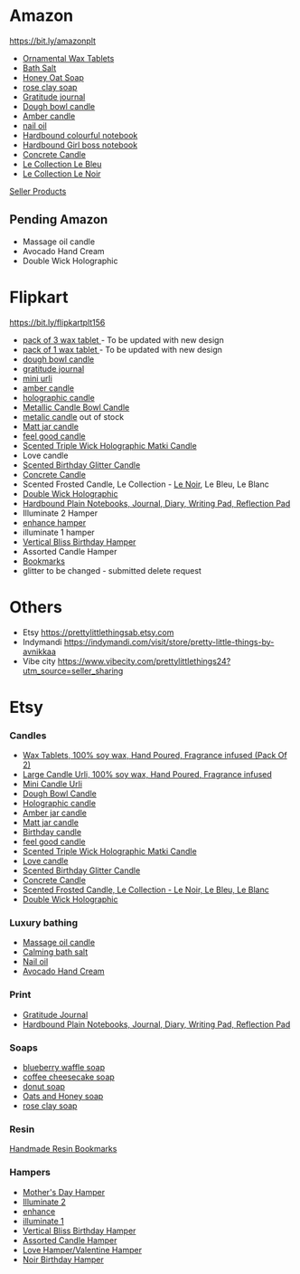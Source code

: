 # Amazon

https://bit.ly/amazonplt

- [Ornamental Wax Tablets](https://www.amazon.in/dp/B0BTVQYM55?ref=myi_title_dp)
- [Bath Salt](https://www.amazon.in/dp/B0BTW8ZTZW?ref=myi_title_dp)
- [Honey Oat Soap](https://www.amazon.in/dp/B0BTWWMFJJ?ref=myi_title_dp)
- [rose clay soap](https://www.amazon.in/dp/B0BTWXCV5Y?ref=myi_title_dp)
- [Gratitude journal](https://www.amazon.in/dp/B0BVKB3CX5?ref=myi_title_dp)
- [Dough bowl candle](https://www.amazon.in/dp/B0BW16C9H7?ref=myi_title_dp)
- [Amber candle](https://www.amazon.in/dp/B0BVH8PZM1?ref=myi_title_dp)
- [nail oil](https://www.amazon.in/dp/B0BW4N3DLT?ref=myi_title_dp)
- [Hardbound colourful notebook](https://www.amazon.in/Hardbound-Notebooks-Reflection-Stationary-Organizer/dp/B0C4TVJCRX/ref=sr_1_4?m=A3AKUQ1VSVC87D&marketplaceID=A21TJRUUN4KGV&qid=1684024903&s=merchant-items&sr=1-4)
- [Hardbound Girl boss notebook](https://www.amazon.in/dp/B0C4TT8JFF?ref=myi_title_dp)
- [Concrete Candle](https://www.amazon.in/Scented-Concrete-Candle-Fragrance-Infused/dp/B0C4TRSYRF/ref=sr_1_5?m=A3AKUQ1VSVC87D&marketplaceID=A21TJRUUN4KGV&qid=1684024903&s=merchant-items&sr=1-5)
- [Le Collection Le Bleu](https://www.amazon.in/Scented-Frosted-Candle-Collection-Fragrance/dp/B0C4TJR9GP/ref=sr_1_6?m=A3AKUQ1VSVC87D&marketplaceID=A21TJRUUN4KGV&qid=1684024903&s=merchant-items&sr=1-6&th=1)
- [Le Collection Le Noir](https://www.amazon.in/Scented-Frosted-Candle-Collection-Fragrance/dp/B0C4THJW2D/ref=sr_1_6?m=A3AKUQ1VSVC87D&marketplaceID=A21TJRUUN4KGV&qid=1684024903&s=merchant-items&sr=1-6&th=1)

[Seller Products](https://www.amazon.in/s?me=A3AKUQ1VSVC87D&marketplaceID=A21TJRUUN4KGV)

## Pending Amazon
- Massage oil candle
- Avocado Hand Cream
- Double Wick Holographic

# Flipkart

https://bit.ly/flipkartplt156

- [pack of 3 wax tablet ](https://www.flipkart.com/avnika-bhandari-scented-wax-tablet-pack-3-candle/p/itm451346119d3c4?pid=CANGKDGGGCBYHUSX) - To be updated with new design
- [pack of 1 wax tablet ](https://www.flipkart.com/avnika-bhandari-wax-tablets-100-soy-wax-hand-poured-fragrance-infused-candle/p/itm1445641ae3775?pid=CANGKTT5XTYBW7VZ)  - To be updated with new design
- [dough bowl candle ](https://www.flipkart.com/avnika-bhandari-dough-bowl-candle/p/itmc0ae74fa9d72f?pid=CANGKDG4NQZTFZUT)
- [gratitude journal](https://www.flipkart.com/avnika-bhandari-my-gratitude-journal-a5-diary-unruled-110-pages/p/itm9ee8cabcef263?pid=DIAGHG2YF94JE6ZE)
- [mini urli](https://www.flipkart.com/avnika-bhandari-mini-candle-urli-100-soy-wax-hand-poured-fragrance-infused/p/itma0f9432080d27?pid=CANGKDHEY6JWZ9V8)
- [amber candle](https://www.flipkart.com/avnika-bhandari-scented-amber-jar-candle-mood-elevation-room-freshner-luxury-home-decor/p/itm08496a4312a72?pid=CANGM4P8GAPYMSAZ)
- [holographic candle](https://www.flipkart.com/avnika-bhandari-scented-holographic-candle/p/itm229c7dc6e2548?pid=CANGKDFMGCPCHKYS)
- [Metallic Candle Bowl Candle](https://www.flipkart.com/avnika-bhandari-scented-hand-poured-soy-wax-metallic-candle-bowl/p/itm173afa0592918?pid=CANGKTRHW8TEXN3R&lid=LSTCANGKTRHW8TEXN3RIODV6B&marketplace=FLIPKART&q=avnika+bhandari&store=search.flipkart.com&srno=s_1_5&otracker=search&otracker1=search&fm=Search&iid=e455a097-75ec-4b02-8a05-1961b2c0e6a1.CANGKTRHW8TEXN3R.SEARCH&ppt=sp&ppn=sp&ssid=ncc0ibw1mksb66801684024255076&qH=5a984282711007d5)
- [metalic candle](https://www.flipkart.com/avnika-bhandari-scented-metallic-candle/p/itmf92fbc9cb45bd?pid=CANGKD6HHVEN86EF) out of stock
- [Matt jar candle](https://www.flipkart.com/avnika-bhandari-matte-jar-scented-candle/p/itmf3c4ee769aa31?pid=CANGPH6ZH8PGPNY9)
- [feel good candle](https://www.flipkart.com/avnika-bhandari-feel-good-candle/p/itmbccb66987f0cc?pid=CANGPH7ZA9BQF5SJ)
- [Scented Triple Wick Holographic Matki Candle](https://www.flipkart.com/avnika-bhandari-triple-wick-holographic-matki-candle/p/itm603d25dc4e252?pid=CANGPH8Y6Z4QKRXA)
- Love candle
- [Scented Birthday Glitter Candle](https://www.flipkart.com/avnika-bhandari-birthday-scented-candle/p/itm32ad05e5ef355?pid=CANGPH7H8JZRYVPV)
- [Concrete Candle](https://www.flipkart.com/avnika-bhandari-concrete-candle/p/itm861de34a0aa85?pid=CANGPH8WPMKQJCDK)
- Scented Frosted Candle, Le Collection - [Le Noir](https://www.flipkart.com/avnika-bhandari-scented-candle-le-noir-frosted-collection/p/itme690066f4e8c6?pid=CANGPHC68DKZJFJ3), Le Bleu, Le Blanc
- [Double Wick Holographic](https://www.flipkart.com/avnika-bhandari-scented-double-wick-holographic-candle/p/itm27966f6b83e1e?pid=CANGPH98KA9NGK8F)
- [Hardbound Plain Notebooks, Journal, Diary, Writing Pad, Reflection Pad](https://www.flipkart.com/avnika-bhandari-plt156bkpn2-a5-address-book-ruled-100-pages/p/itm1b25015d45445?pid=DIAGPH9QYUNNFSPD)
- Illuminate 2 Hamper
- [enhance hamper](https://www.flipkart.com/avnika-bhandari-luxury-candle-hamper-enhance/p/itm75eb80cff3309?pid=CANGPHAMRPDYUHCE)
- illuminate 1 hamper
- [Vertical Bliss Birthday Hamper](https://www.flipkart.com/avnika-bhandari-vertical-bliss-birthday-hamper-candle/p/itm8ccbca012f982?pid=CANGPHB3NTDHAZNQ)
- Assorted Candle Hamper
- [Bookmarks](https://www.flipkart.com/avnika-bhandari-handmade-resin-bookmarks-pack-2-colorful-twist-your-reading-pleasure-bookmark/p/itm7c1cec71dbbb1?pid=BMKGMYNJN5YGEPEZ)
- glitter to be changed - submitted delete request


# Others
- Etsy https://prettylittlethingsab.etsy.com
- Indymandi https://indymandi.com/visit/store/pretty-little-things-by-avnikkaa
- Vibe city https://www.vibecity.com/prettylittlethings24?utm_source=seller_sharing 

# Etsy
### Candles
- [Wax Tablets, 100% soy wax, Hand Poured, Fragrance infused (Pack Of 2)](https://www.etsy.com/in-en/listing/1340679489/wax-tablets-100-soy-wax-hand-poured)
- [Large Candle Urli, 100% soy wax, Hand Poured, Fragrance infused](https://www.etsy.com/in-en/listing/1337351804/large-candle-urli-100-soy-wax-hand)
- [Mini Candle Urli](https://www.etsy.com/in-en/listing/1337351804/large-candle-urli-100-soy-wax-hand?click_key=e2913aae00853e4afa297a8b3294355426518efc%3A1337351804&click_sum=32278ae1&ref=shop_home_active_21&frs=1&variation0=3460964754)
- [Dough Bowl Candle](https://www.etsy.com/in-en/listing/1351159049/dough-bowl-candle-100-soy-wax-hand)
- [Holographic candle](https://www.etsy.com/in-en/listing/1337173662/scented-holographic-candle-amber-candle?variation1=3228092613)
- [Amber jar candle](https://www.etsy.com/in-en/listing/1337173662/scented-holographic-candle-amber-candle?variation1=3212736064)
- [Matt jar candle](https://www.etsy.com/in-en/listing/1337173662/scented-holographic-candle-amber-candle?variation1=3212736066)
- [Birthday candle](https://www.etsy.com/in-en/listing/1337173662/scented-holographic-candle-amber-candle?variation1=3228092615)
- [feel good candle](https://www.etsy.com/in-en/listing/1337173662/scented-holographic-candle-amber-candle?variation1=3266897477)
- [Scented Triple Wick Holographic Matki Candle](https://www.etsy.com/in-en/listing/1476545677/scented-triple-wick-holographic-matki?click_key=cd7bbc2aafa03507d29386145f551bb980d5f01a%3A1476545677&click_sum=477ed966&ref=shop_home_active_5&frs=1)
- [Love candle](https://www.etsy.com/in-en/listing/1479901535/love-candle-matt-100-soy-wax-hand-poured?click_key=a3af49e33a2a4759dfc25b19d3dfd85ef3da86c9%3A1479901535&click_sum=0c597aff&ref=shop_home_active_6&frs=1)
- [Scented Birthday Glitter Candle](https://www.etsy.com/in-en/listing/1478211831/scented-birthday-glitter-candle-100-soy?click_key=54978e20337c30be38aa35892f09239882636555%3A1478211831&click_sum=99bfeaeb&ref=shop_home_active_4&frs=1)
- [Concrete Candle](https://www.etsy.com/in-en/listing/1458103420/scented-concrete-slab-candle-100-soy-wax?click_key=240eb4cb8ac103a6c038056f003552932a08afae%3A1458103420&click_sum=75ebd399&ref=shop_home_active_11&frs=1)
- [Scented Frosted Candle, Le Collection - Le Noir, Le Bleu, Le Blanc](https://www.etsy.com/in-en/listing/1472296795/scented-frosted-candle-le-collection-le?click_key=9a6ee0b72490211aef167423ae8493376fef1530%3A1472296795&click_sum=66fd7291&ref=shop_home_active_13&frs=1)
- [Double Wick Holographic](https://www.etsy.com/in-en/listing/1337173662/scented-holographic-candle-amber-candle?click_key=f47d00b9befde164560cfbad2bf92e1d1ae14058%3A1337173662&click_sum=bd78c8b7&ref=shop_home_active_22&frs=1&variation0=3461271710)

### Luxury bathing
- [Massage oil candle](https://www.etsy.com/in-en/listing/1475587479/massage-oil-candle-destressing-reusable?click_key=ac5de1a41770f82f3fe932e0a73e60fa791f2fa1%3A1475587479&click_sum=8169e5cd&ref=shop_home_active_9&frs=1)
- [Calming bath salt](https://www.etsy.com/in-en/listing/1367990432/muscle-relaxing-pain-ache-relief-bath)
- [Nail oil](https://www.etsy.com/in-en/listing/1419631849/nail-growth-oil-30-ml-enriched-with)
- [Avocado Hand Cream](https://www.etsy.com/in-en/listing/1421080740/avocado-hand-cream-100ml-deeply-nourish?click_key=eda0a331a85ad075a83bdd0d7dc3312c64981fd3%3A1421080740&click_sum=3560ed19&ref=shop_home_active_15&frs=1)



### Print
- [Gratitude Journal](https://www.etsy.com/in-en/listing/1367961050/daily-gratitude-journal-diary)
- [Hardbound Plain Notebooks, Journal, Diary, Writing Pad, Reflection Pad](https://www.etsy.com/in-en/listing/1458099728/hardbound-plain-notebooks-journal-diary?click_key=f6bc5eeff9ae50ab7617e7236027fe33c3d91e6c%3A1458099728&click_sum=9e8920f0&ref=shop_home_active_12&frs=1)

### Soaps
- [blueberry waffle soap](https://www.etsy.com/in-en/listing/1420201275/title-dessert-soaps-pack-of-2-handmade?variation0=3267040799)
- [coffee cheesecake soap](https://www.etsy.com/in-en/listing/1420201275/title-dessert-soaps-pack-of-2-handmade?variation0=3267040801)
- [donut soap](https://www.etsy.com/in-en/listing/1420201275/title-dessert-soaps-pack-of-2-handmade?variation0=3252611648)
- [Oats and Honey soap](https://www.etsy.com/in-en/listing/1420201275/title-dessert-soaps-pack-of-2-handmade?variation0=3267040807)
- [rose clay soap](https://www.etsy.com/in-en/listing/1420201275/title-dessert-soaps-pack-of-2-handmade?variation0=3252611652)

### Resin
[Handmade Resin Bookmarks](https://www.etsy.com/in-en/listing/1475590495/handmade-resin-bookmarks-pack-of-2?click_key=a61c4c86c1843ccbe513cbb1522edc01a4bdbf2d%3A1475590495&click_sum=1854f28d&ref=shop_home_active_3)


### Hampers
- [Mother's Day Hamper](https://www.etsy.com/in-en/listing/1451733846/mothers-day-hamper-candle-notebook-mug?variation0=3451964421)
- [Illuminate 2](https://www.etsy.com/in-en/listing/1451733846/mothers-day-hamper-candle-notebook-mug?variation0=3438057282)
- [enhance](https://www.etsy.com/in-en/listing/1451733846/mothers-day-hamper-candle-notebook-mug?variation0=3451964425)
- [illuminate 1](https://www.etsy.com/in-en/listing/1451733846/mothers-day-hamper-candle-notebook-mug?variation0=3438057286)
- [Vertical Bliss Birthday Hamper](https://www.etsy.com/in-en/listing/1479905601/vertical-bliss-birthday-hamper-candle?click_key=17a450a60265b8386827396caad92d39638c863b%3A1479905601&click_sum=e82c69ef&ref=shop_home_active_2&frs=1)
- [Assorted Candle Hamper](https://www.etsy.com/in-en/listing/1479909145/assorted-candle-hamper-with-6-types-of?click_key=cbd44a3d5dc0954d346ac914c1affc80adea1e08%3A1479909145&click_sum=ad68726c&ref=shop_home_active_7&frs=1)
- [Love Hamper/Valentine Hamper](https://www.etsy.com/in-en/listing/1478225607/love-hamper-2-matt-jar-candles?click_key=1a00895e00ffc90ea4d8958a8acf6082f81b70d6%3A1478225607&click_sum=30b3d472&ref=shop_home_active_8&frs=1)
- [Noir Birthday Hamper](https://www.etsy.com/in-en/listing/1462358016/noir-birthday-hamper-candle-notebook-ck?click_key=8b6a05aef463c581597e5ec4411cc8519b12c6a6%3A1462358016&click_sum=c90f662f&ref=shop_home_active_10&frs=1)
